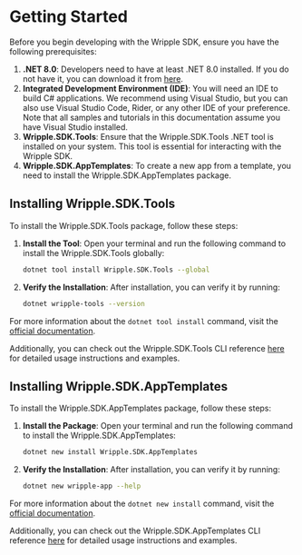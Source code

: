 # Getting Started

Before you begin developing with the Wripple SDK, ensure you have the following prerequisites:

1. **.NET 8.0**: Developers need to have at least .NET 8.0 installed. If you do not have it, you can download it from [here](https://dotnet.microsoft.com/en-us/download/dotnet/8.0).
2. **Integrated Development Environment (IDE)**: You will need an IDE to build C# applications. We recommend using Visual Studio, but you can also use Visual Studio Code, Rider, or any other IDE of your preference. Note that all samples and tutorials in this documentation assume you have Visual Studio installed.
3. **Wripple.SDK.Tools**: Ensure that the Wripple.SDK.Tools .NET tool is installed on your system. This tool is essential for interacting with the Wripple SDK.
4. **Wripple.SDK.AppTemplates**: To create a new app from a template, you need to install the Wripple.SDK.AppTemplates package.


## Installing Wripple.SDK.Tools

To install the Wripple.SDK.Tools package, follow these steps:

1. **Install the Tool**: Open your terminal and run the following command to install the Wripple.SDK.Tools globally:
   ```bash
   dotnet tool install Wripple.SDK.Tools --global
   ```

2. **Verify the Installation**: After installation, you can verify it by running:
   ```bash
   dotnet wripple-tools --version
   ```

For more information about the `dotnet tool install` command, visit the [official documentation](https://learn.microsoft.com/en-us/dotnet/core/tools/dotnet-tool-install).

Additionally, you can check out the Wripple.SDK.Tools CLI reference [here](/developers/tools/wripple-tools) for detailed usage instructions and examples.


## Installing Wripple.SDK.AppTemplates

To install the Wripple.SDK.AppTemplates package, follow these steps:

1. **Install the Package**: Open your terminal and run the following command to install the Wripple.SDK.AppTemplates:
   ```bash
   dotnet new install Wripple.SDK.AppTemplates
   ```

2. **Verify the Installation**: After installation, you can verify it by running:
   ```bash
   dotnet new wripple-app --help
   ```

For more information about the `dotnet new install` command, visit the [official documentation](https://learn.microsoft.com/en-us/dotnet/core/tools/dotnet-new-install).

Additionally, you can check out the Wripple.SDK.AppTemplates CLI reference [here](/developers/tools/app-templates) for detailed usage instructions and examples.